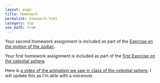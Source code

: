 ```yaml
---
layout: page
title: Homework
permalink: homework.html
category: top
use_math: true
---
```



Your second homework assignment is included as part of the <a href="tutorials/zodiac-motion/zodiac-motion.pdf">Exercise on the motion of the zodiac</a>.

Your first homework assignment is included as part of the <a href="tutorials/celestial-sphere/celestial-sphere.pdf">first Exercise on the celestial sphere</a>.

Here is <a href="https://www.youtube.com/watch?v=QDOjRP3nAi0">a video of the animation we saw in class of the celestial sphere</a>. I will update this as I'm able with a voiceover.
